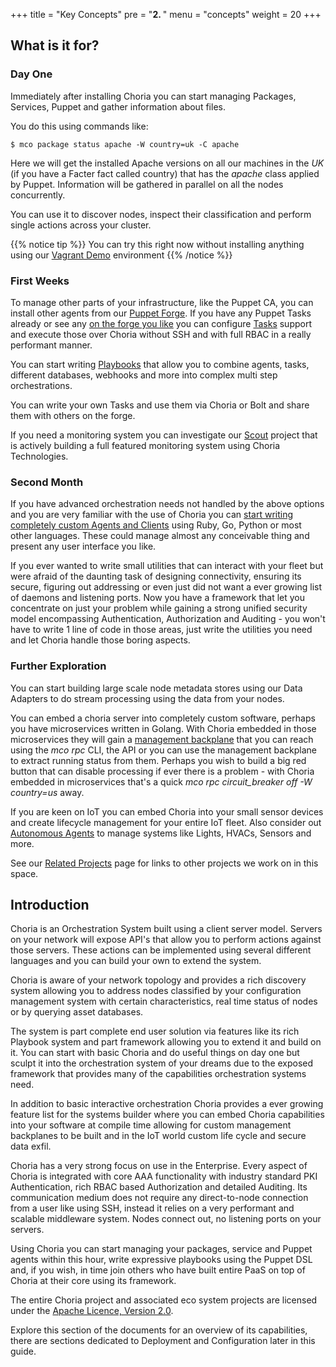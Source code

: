 +++
title = "Key Concepts"
pre = "<b>2. </b>"
menu = "concepts"
weight = 20
+++

## What is it for?

### Day One

Immediately after installing Choria you can start managing Packages, Services, Puppet and gather information about files.

You do this using commands like:

```nohighlight
$ mco package status apache -W country=uk -C apache
```

Here we will get the installed Apache versions on all our machines in the *UK* (if you have a Facter fact called country) that has the *apache* class applied by Puppet.  Information will be gathered in parallel on all the nodes concurrently.

You can use it to discover nodes, inspect their classification and perform single actions across your cluster.

{{% notice tip %}}
You can try this right now without installing anything using our [Vagrant Demo](https://github.com/choria-io/vagrant-demo) environment
{{% /notice %}}

### First Weeks

To manage other parts of your infrastructure, like the Puppet CA, you can install other agents from our [Puppet Forge](https://forge.puppet.com/choria). If you have any Puppet Tasks already or see any [on the forge you like](https://forge.puppet.com/modules?utf-8=%E2%9C%93&page_size=100&with_tasks=true) you can configure [Tasks](../tasks/) support and execute those over Choria without SSH and with full RBAC in a really performant manner.

You can start writing [Playbooks](../playbooks/) that allow you to combine agents, tasks, different databases, webhooks and more into complex multi step orchestrations.

You can write your own Tasks and use them via Choria or Bolt and share them with others on the forge.

If you need a monitoring system you can investigate our [Scout](../scout) project that is actively building a full featured monitoring system using Choria Technologies.

### Second Month

If you have advanced orchestration needs not handled by the above options and you are very familiar with the use of Choria you can [start writing completely custom Agents and Clients](/docs/development/) using Ruby, Go, Python or most other languages. These could manage almost any conceivable thing and present any user interface you like.

If you ever wanted to write small utilities that can interact with your fleet but were afraid of the daunting task of designing connectivity, ensuring its secure, figuring out addressing or even just did not want a ever growing list of daemons and listening ports. Now you have a framework that let you concentrate on just your problem while gaining a strong unified security model encompassing Authentication, Authorization and Auditing - you won't have to write 1 line of code in those areas, just write the utilities you need and let Choria handle those boring aspects.

### Further Exploration

You can start building large scale node metadata stores using our Data Adapters to do stream processing using the data from your nodes.

You can embed a choria server into completely custom software, perhaps you have microservices written in Golang.  With Choria embedded in those microservices they will gain a [management backplane](https://github.com/choria-io/go-backplane) that you can reach using the *mco rpc* CLI, the API or you can use the management backplane to extract running status from them. Perhaps you wish to build a big red button that can disable processing if ever there is a problem - with Choria embedded in microservices that's a quick *mco rpc circuit_breaker off -W country=us* away.

If you are keen on IoT you can embed Choria into your small sensor devices and create lifecycle management for your entire IoT fleet. Also consider out [Autonomous Agents](../autoagents) to manage systems like Lights, HVACs, Sensors and more.

See our [Related Projects](/docs/concepts/related/) page for links to other projects we work on in this space.

## Introduction

Choria is an Orchestration System built using a client server model. Servers on your network will expose API's that allow you to perform actions against those servers.  These actions can be implemented using several different languages and you can build your own to extend the system.

Choria is aware of your network topology and provides a rich discovery system allowing you to address nodes classified by your configuration management system with certain characteristics, real time status of nodes or by querying asset databases.

The system is part complete end user solution via features like its rich Playbook system and part framework allowing you to extend it and build on it. You can start with basic Choria and do useful things on day one but sculpt it into the orchestration system of your dreams due to the exposed framework that provides many of the capabilities orchestration systems need.

In addition to basic interactive orchestration Choria provides a ever growing feature list for the systems builder where you can embed Choria capabilities into your software at compile time allowing for custom management backplanes to be built and in the IoT world custom life cycle and secure data exfil.

Choria has a very strong focus on use in the Enterprise. Every aspect of Choria is integrated with core AAA functionality with industry standard PKI Authentication, rich RBAC based Authorization and detailed Auditing.  Its communication medium does not require any direct-to-node connection from a user like using SSH, instead it relies on a very performant and scalable middleware system. Nodes connect out, no listening ports on your servers.

Using Choria you can start managing your packages, service and Puppet agents within this hour, write expressive playbooks using the Puppet DSL and, if you wish, in time join others who have built entire PaaS on top of Choria at their core using its framework.

The entire Choria project and associated eco system projects are licensed under the [Apache Licence, Version 2.0](https://www.apache.org/licenses/LICENSE-2.0).

Explore this section of the documents for an overview of its capabilities, there are sections dedicated to Deployment and Configuration later in this guide.
